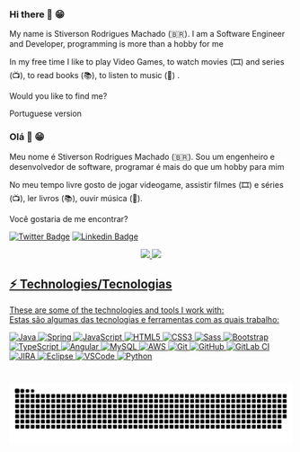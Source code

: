 ### Hi there 👋 😁

My name is Stiverson Rodrigues Machado (🇧🇷). I am a Software Engineer and Developer, programming is more than a hobby for me

In my free time I like to play Video Games, to watch movies (🎞️) and series (📺), to read books (📚), to listen to music (🎵) .

Would you like to find me?

Portuguese version

### Olá  👋 😁

Meu nome é Stiverson Rodrigues Machado (🇧🇷). Sou um engenheiro e desenvolvedor de software, programar é mais do que um hobby para mim

No meu tempo livre gosto de jogar videogame, assistir filmes (🎞️) e séries (📺), ler livros (📚), ouvir música (🎵).

Você gostaria de me encontrar?



[![Twitter Badge](https://img.shields.io/badge/-Twitter-1ca0f1?style=flat-square&labelColor=1ca0f1&logo=twitter&logoColor=white&link=https://twitter.com/Tives_away)](https://twitter.com/Tives_away)
[![Linkedin Badge](https://img.shields.io/badge/-LinkedIn-blue?style=flat-square&logo=Linkedin&logoColor=white&link=https://www.linkedin.com/in/stiverson-rodrigues-machado-518b2159/)](https://www.linkedin.com/in/stiverson-rodrigues-machado-518b2159/)


<div align="center">
  <a href="https://github.com/stiverson">
  <img height="180em" src="https://github-readme-stats.vercel.app/api?username=stiverson&show_icons=true&theme=algolia&include_all_commits=true&count_private=true"/>
  <img height="180em" src="https://github-readme-stats.vercel.app/api/top-langs/?username=stiverson&layout=compact&langs_count=7&theme=algolia"/>
</div>
  
## ⚡ Technologies/Tecnologias
These are some of the technologies and tools I work with:  
Estas são algumas das tecnologias e ferramentas com as quais trabalho:

![Java](https://img.shields.io/badge/-Java-007396?style=flat-square&logo=java)
![Spring](https://img.shields.io/badge/-Spring-6DB33F?style=flat-square&logo=spring&logoColor=white)
![JavaScript](https://img.shields.io/badge/-JavaScript-black?style=flat-square&logo=javascript)
![HTML5](https://img.shields.io/badge/-HTML5-E34F26?style=flat-square&logo=html5&logoColor=white)
![CSS3](https://img.shields.io/badge/-CSS3-1572B6?style=flat-square&logo=css3)
![Sass](https://img.shields.io/badge/-Sass-CC6699?style=flat-square&logo=sass&logoColor=white)
![Bootstrap](https://img.shields.io/badge/-Bootstrap-563D7C?style=flat-square&logo=bootstrap)
![TypeScript](https://img.shields.io/badge/-TypeScript-007ACC?style=flat-square&logo=typescript)
![Angular](https://img.shields.io/badge/-Angular-DD0031?style=flat-square&logo=angular)
![MySQL](https://img.shields.io/badge/-MySQL-4479A1?style=flat-square&logo=mysql&logoColor=white)
![AWS](https://img.shields.io/badge/AWS-%23FF9900.svg?style=for-the-badge&logo=amazon-aws&logoColor=white) 
![Git](https://img.shields.io/badge/-Git-black?style=flat-square&logo=git)
![GitHub](https://img.shields.io/badge/-GitHub-181717?style=flat-square&logo=github)
![GitLab CI](https://img.shields.io/badge/GitLabCI-%23181717.svg?style=for-the-badge&logo=gitlab&logoColor=white)
![JIRA](https://img.shields.io/badge/-JIRA-0052CC?style=flat-square&logo=jira)
![Eclipse](https://img.shields.io/badge/-Eclipse-2C2255?style=flat-square&logo=eclipse&logoColor=white)
![VSCode](https://img.shields.io/badge/-VSCode-007ACC?style=flat-square&logo=visual-studio-code&logoColor=white)
![Python](https://img.shields.io/badge/python-3776AB?style=for-the-badge&logo=python&logoColor=white)

 #
 
  
 

   ![Snake animation](https://github.com/renatoredes/renatoredes/blob/output/github-contribution-grid-snake.svg)
</div>




